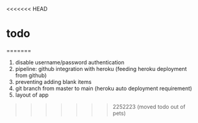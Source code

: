 <<<<<<< HEAD
# todo
=======
1. disable username/password authentication
2. pipeline: github integration with heroku (feeding heroku deployment from github)
3. preventing adding blank items
4. git branch from master to main (heroku auto deployment requirement)
5. layout of app
>>>>>>> 2252223 (moved todo out of pets)
